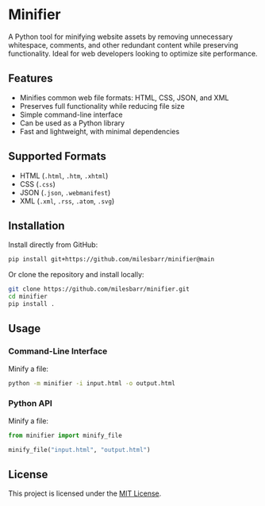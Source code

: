 # Minifier

A Python tool for minifying website assets by removing unnecessary whitespace,
comments, and other redundant content while preserving functionality. Ideal for
web developers looking to optimize site performance.

## Features

- Minifies common web file formats: HTML, CSS, JSON, and XML
- Preserves full functionality while reducing file size
- Simple command-line interface
- Can be used as a Python library
- Fast and lightweight, with minimal dependencies

## Supported Formats

- HTML (`.html`, `.htm`, `.xhtml`)
- CSS (`.css`)
- JSON (`.json`, `.webmanifest`)
- XML (`.xml`, `.rss`, `.atom`, `.svg`)

## Installation

Install directly from GitHub:

```bash
pip install git+https://github.com/milesbarr/minifier@main
```

Or clone the repository and install locally:

```bash
git clone https://github.com/milesbarr/minifier.git
cd minifier
pip install .
```

## Usage

### Command-Line Interface

Minify a file:

```bash
python -m minifier -i input.html -o output.html
```

### Python API

Minify a file:

```python
from minifier import minify_file

minify_file("input.html", "output.html")
```

## License

This project is licensed under the [MIT License](LICENSE).
